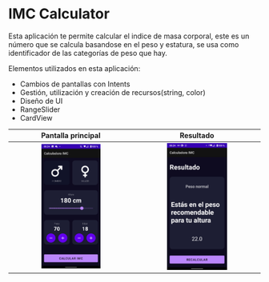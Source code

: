 # IMC Calculator

Esta aplicación te permite calcular el indice de masa corporal, este es un número que se calcula basandose en el peso y estatura, se usa como identificador de las categorías de peso que hay.

Elementos utilizados en esta aplicación:
* Cambios de pantallas con Intents
* Gestión, utilización y creación de recursos(string, color)
* Diseño de UI
* RangeSlider
* CardView


|                               Pantalla principal                               |                                   Resultado                                    |
|:------------------------------------------------------------------------------:|:------------------------------------------------------------------------------:|
|  <img src="./readme_images/app.png" style="height: 50%; width:50%;"/>  |  <img src="./readme_images/result.png" style="height: 50%; width:50%;"/>  |
